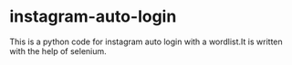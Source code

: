 # instagram-auto-login
This is a python code for instagram auto login with a wordlist.It is written with the help of selenium.
